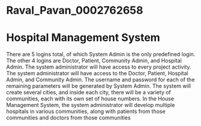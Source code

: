 # Raval_Pavan_0002762658
# Hospital Management System
There are 5 logins total, of which System Admin is the only predefined login. The other 4 logins are Doctor, Patient, Community Admin, and Hospital Admin.
The system administrator will have access to every project activity.
The system administrator will have access to the Doctor, Patient, Hospital Admin, and Community Admin.
The username and password for each of the remaining parameters will be generated by System Admin.
The system will create several cities, and inside each city, there will be a variety of communities, each with its own set of house numbers.
In the House Management System, the system administrator will develop multiple hospitals in various communities, along with patients from those communities and doctors from those communities
